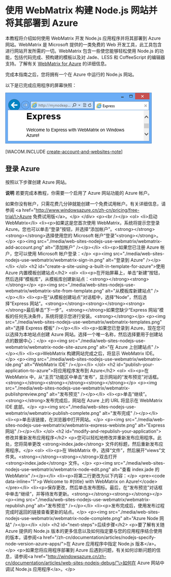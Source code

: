 <properties linkid="web-site-with-webmatrix" urlDisplayName="Web site with WebMatrix" pageTitle="使用 WebMatrix 构建 Node.js 网站 - Azure 教程" metaKeywords="" description="本教程将介绍如何使用 WebMatrix 开发 Node.js 应用程序并将其部署到 Azure 网站。" metaCanonical="" services="web-sites" documentationCenter="Node.js" title="使用 WebMatrix 构建 Node.js 网站并将其部署到 Azure" authors="larryf" solutions="" manager="paulettm" editor="mollybos" />

# 使用 WebMatrix 构建 Node.js 网站并将其部署到 Azure

本教程将介绍如何使用 WebMatrix 开发 Node.js 应用程序并将其部署到 Azure 网站。WebMatrix 是 Microsoft 提供的一类免费的 Web 开发工具，此工具包含进行网站开发所需的一切。WebMatrix 包含一些使您能够轻松使用 Node.js 的功能，包括代码完成、预构建的模板以及对 Jade、LESS 和 CoffeeScript 的编辑器支持。了解有关 [WebMatrix for Azure][WebMatrix for Azure] 的详细信息。

完成本指南之后，您将拥有一个在 Azure 中运行的 Node.js 网站。

以下是已完成应用程序的屏幕快照：

![Azure Node 网站][Azure Node 网站]

[WACOM.INCLUDE [create-account-and-websites-note](../includes/create-account-and-websites-note.md)]

## 登录 Azure

按照以下步骤创建 Azure 网站。

<div class="dev-callout">

**说明**
若要完成本教程，你需要一个启用了 Azure 网站功能的 Azure 帐户。

如果你没有帐户，只需花费几分钟就能创建一个免费试用帐户。有关详细信息，请参阅 \<a href="http://www.windowsazure.cn/zh-cn/pricing/free-trial/\>Azure 免费试用版\</a\>。\</p\> \</div\> \<p\>\<br /\>\</p\> \<ol\> \<li\>启动 WebMatrix\</li\> \<li\>\<p\>如果这是您首次使用 WebMatrix，系统将提示您登录 Azure。您也可以单击“登录”按钮，并选择“添加帐户”。\<strong\>\</strong\>\<strong\>\</strong\>选择使用您的 Microsoft 帐户“登录”\<strong\>\</strong\>。\</p\> \<p\>\<img src="./media/web-sites-nodejs-use-webmatrix/webmatrix-add-account.png" alt="添加帐户" /\>\</p\>\</li\> \<li\>\<p\>如果您已注册 Azure 帐户，您可以使用 Microsoft 帐户登录：\</p\> \<p\>\<img src="./media/web-sites-nodejs-use-webmatrix/webmatrix-sign-in.png" alt="登录到 Azure" /\>\</p\>\</li\> \</ol\> \<h2 id="create-a-site-using-a-built-in-template-for-azure"\>使用 Azure 内置模板创建站点\</h2\> \<ol\> \<li\>\<p\>在开始屏幕上，单击“新建”按钮，然后选择“模板库”，从模板库创建新站点：\<strong\>\</strong\>\<strong\>\</strong\>\</p\> \<p\>\<img src="./media/web-sites-nodejs-use-webmatrix/webmatrix-site-from-template.png" alt="从模板库新建站点" /\>\</p\>\</li\> \<li\>\<p\>在“从模板创建站点”对话框中，选择“Node”，然后选择“Express 网站”。\<strong\>\</strong\>\<strong\>\</strong\>\<strong\>\</strong\>最后单击“下一步”。\<strong\>\</strong\>如果您缺少“Express 网站”模板的任何先决条件，系统将提示您进行安装。\<strong\>\</strong\>\</p\> \<p\>\<img src="./media/web-sites-nodejs-use-webmatrix/webmatrix-templates.png" alt="选择 Express 模板" /\>\</p\>\</li\> \<li\>\<p\>如果您已登录到 Azure，现在您可以选择为本地站点创建 Azure 网站。选择一个唯一名称，然后选择要用于创建站点的数据中心：\</p\> \<p\>\<img src="./media/web-sites-nodejs-use-webmatrix/webmatrix-node-site-azure.png" alt="在 Azure 上创建站点" /\>\</p\>\</li\> \<li\>\<p\>WebMatrix 构建网站完成之后，将显示 WebMatrix IDE。\</p\> \<p\>\<img src="./media/web-sites-nodejs-use-webmatrix/webmatrix-ide.png" alt="WebMatrix IDE" /\>\</p\>\</li\> \</ol\> \<h2 id="publish-your-application-to-azure"\>将应用程序发布到 Azure\</h2\> \<ol\> \<li\>\<p\>在 WebMatrix 中，从“主页”功能区中单击“发布”，显示网站的“发布预览”对话框。\<strong\>\</strong\>\<strong\>\</strong\>\<strong\>\</strong\>\</p\> \<p\>\<img src="./media/web-sites-nodejs-use-webmatrix/webmatrix-publishpreview.png" alt="发布预览" /\>\</p\>\</li\> \<li\>\<p\>单击“继续”。\<strong\>\</strong\>发布完成后，网站在 Azure 上的 URL 将显示在 WebMatrix IDE 底部。\</p\> \<p\>\<img src="./media/web-sites-nodejs-use-webmatrix/webmatrix-publish-complete.png" alt="发布完成" /\>\</p\>\</li\> \<li\>\<p\>单击该链接，在浏览器中打开网站。\</p\> \<p\>\<img src="./media/web-sites-nodejs-use-webmatrix/webmatrix-express-webiste.png" alt="Express 网站" /\>\</p\>\</li\> \</ol\> \<h2 id="modify-and-republish-your-application"\>修改并重新发布应用程序\</h2\> \<p\>您可以轻松地修改并重新发布应用程序。此处，您将简单更改 \<strong\>index.jade\</strong\> 文件的标题，然后重新发布应用程序。\</p\> \<ol\> \<li\>\<p\>在 WebMatrix 中，选择“文件”，然后展开“views”文件夹。\<strong\>\</strong\>\<strong\>\</strong\>双击打开 \<strong\>index.jade\</strong\> 文件。\</p\> \<p\>\<img src="./media/web-sites-nodejs-use-webmatrix/webmatrix-node-edit.png" alt="查看 index.jade 的 WebMatrix" /\>\</p\>\</li\> \<li\>\<p\>将第二行更改为以下内容：\</p\> \<pre\>\<code data-inline="1"\>p Welcome to \#{title} with WebMatrix on Azure!\</code\>\</pre\>\</li\> \<li\>\<p\>保存更改，然后单击发布图标。最后，在“发布预览”对话框中单击“继续”，并等待发布更新。\<strong\>\</strong\>\<strong\>\</strong\>\</p\> \<p\>\<img src="./media/web-sites-nodejs-use-webmatrix/webmatrix-republish.png" alt="发布预览" /\>\</p\>\</li\> \<li\>\<p\>发布完成后，使用发布过程完成时返回的链接查看更新的站点。\</p\> \<p\>\<img src="./media/web-sites-nodejs-use-webmatrix/webmatrix-node-complete.png" alt="Azure Node 网站" /\>\</p\>\</li\> \</ol\> \<h2 id="next-steps"\>后续步骤\</h2\> \<p\>要了解有关随 Azure 提供的 Node.js 版本的更多信息以及如何指定要与您的应用程序结合使用的版本，请参阅\<a href="/zh-cn/documentation/articles/nodejs-specify-node-version-azure-apps/"\>在 Azure 应用程序中指定 Node.js 版本\</a\>。\</p\> \<p\>如果您将应用程序部署到 Azure 后遇到问题，有关如何诊断问题的信息，请参阅\<a href="http://windowsazure.cn/zh-cn/documentation/articles/web-sites-nodejs-debug/"\>如何在 Azure 网站中调试 Node.js 应用程序\</a\>。\</p\>

</div>

  [WebMatrix for Azure]: http://go.microsoft.com/fwlink/?LinkID=253622&clcid=0x409
  [Azure Node 网站]: ./media/web-sites-nodejs-use-webmatrix/webmatrix-node-complete.png
